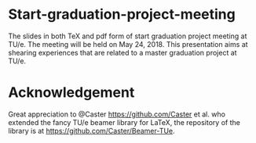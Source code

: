# Start-graduation-project-meeting
The slides in both TeX and pdf form of start graduation project meeting at TU/e. The meeting will be held on May 24, 2018. This presentation aims at shearing experiences that are related to a master graduation project at TU/e.  

# Acknowledgement
Great appreciation to @Caster https://github.com/Caster et al. who extended the fancy TU/e beamer library for LaTeX, the repository of the library is at https://github.com/Caster/Beamer-TUe. 
